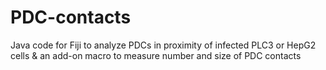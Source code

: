 # PDC-contacts
Java code for Fiji to analyze PDCs in proximity of infected PLC3 or HepG2 cells & an add-on macro to measure number and size of PDC contacts
